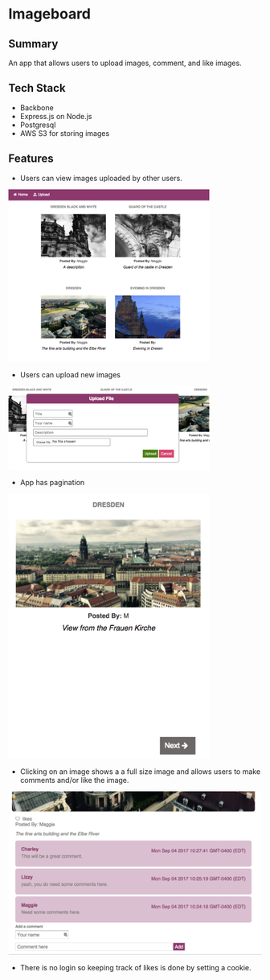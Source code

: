 # Imageboard

## Summary
An app that allows users to upload images, comment, and like images. 

## Tech Stack
* Backbone 
* Express.js on Node.js
* Postgresql
* AWS S3 for storing images

## Features
* Users can view images uploaded by other users.
<img src="https://raw.githubusercontent.com/maggiewiseman/imageboard/master/assets/screenshots/landingPage.png" alt="Landing page shows a set of 6 images" width="400px"/>

* Users can upload new images
<img src="https://raw.githubusercontent.com/maggiewiseman/imageboard/master/assets/screenshots/uploadDialog.png" alt="Shows upload file dialog box." width="400px"/>

* App has pagination
<img src="https://raw.githubusercontent.com/maggiewiseman/imageboard/master/assets/screenshots/pagination.png" alt="shows a single image with a next button below it." width="400px"/>

* Clicking on an image shows a a full size image and allows users to make comments and/or like the image. 
<img src="https://raw.githubusercontent.com/maggiewiseman/imageboard/master/assets/screenshots/comments.png" alt="Shows part of a larger image with comments." width="800px"/>

* There is no login so keeping track of likes is done by setting a cookie. 

